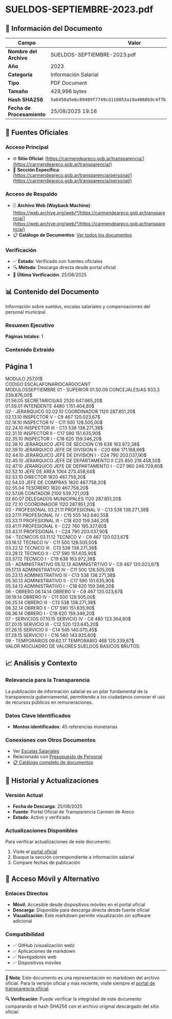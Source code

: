 # SUELDOS-SEPTIEMBRE-2023.pdf

## 📄 Información del Documento

| Campo | Valor |
|-------|--------|
| **Nombre del Archivo** | SUELDOS-SEPTIEMBRE-2023.pdf |
| **Año** | 2023 |
| **Categoría** | Información Salarial |
| **Tipo** | PDF Document |
| **Tamaño** | 428,996 bytes |
| **Hash SHA256** | `5a6458a5ebc89489f7749cd110053a19a4060b9c4f7b13cf6a01b03325f5f379` |
| **Fecha de Procesamiento** | 25/08/2025 19:16 |

## 🔗 Fuentes Oficiales

### Acceso Principal
- 🌐 **Sitio Oficial**: [https://carmendeareco.gob.ar/transparencia/](https://carmendeareco.gob.ar/transparencia/)
- 📁 **Sección Específica**: [https://carmendeareco.gob.ar/transparencia/personal/](https://carmendeareco.gob.ar/transparencia/personal/)

### Acceso de Respaldo
- 🗄️ **Archivo Web (Wayback Machine)**: [https://web.archive.org/web/*/https://carmendeareco.gob.ar/transparencia/](https://web.archive.org/web/*/https://carmendeareco.gob.ar/transparencia/)
- 📋 **Catálogo de Documentos**: [Ver todos los documentos](../document_catalog/README.md)

### Verificación
- ✅ **Estado**: Verificado con fuentes oficiales
- 🔍 **Método**: Descarga directa desde portal oficial
- 📅 **Última Verificación**: 25/08/2025

## 📊 Contenido del Documento

Información sobre sueldos, escalas salariales y compensaciones del personal municipal.

### Resumen Ejecutivo

**Páginas totales**: 1

### Contenido Extraído

## Página 1

MODULO 257,01$               
CODIGO 
ESCALAFONARIOCARGOCANT  
MODULOSSEPTIEMBRE
01 - SUPERIOR
01.50.09 CONCEJALES/AS 933,3 239.876,00$       
01.56.05 SECRETARIOS/AS 2520 647.665,20$       
01.59.01 INTENDENTE 4480 1.151.404,80$    
02 - JERARQUICO
02.02.10 COORDINADOR 1120 287.851,20$       
02.13.10 INSPECTOR V - C9 467 120.023,67$       
02.18.10 INSPECTOR IV - C11 500 128.505,00$       
02.24.10 INSPECTOR III - C13 538 138.271,38$       
02.31.10 INSPECTOR II - C17 590 151.635,90$       
02.35.10 INSPECTOR  I - C18 620 159.346,20$       
02.38.10 JERARQUICO JEFE DE SECCION C19 638 163.972,38$       
02.39.10 JERARQUICO  JEFE DE DIVISION II - C20 666 171.168,66$       
02.44.10 JERARQUICO JEFE DE DIVISION I - C24 790 203.037,90$       
02.45.10 JERARQUICO JEFE DE DEPARTAMENTO II C25 850 218.458,50$       
02.47.10 JERARQUICO JEFE DE DEPARTAMENTO I - C27 960 246.729,60$       
02.52.10 JEFE DE AREA 1064 273.458,64$       
02.53.10 DIRECTOR 1820 467.758,20$       
02.54.03 JEFE DE COMPRAS 1820 467.758,20$       
02.55.04 TESORERO 1820 467.758,20$       
02.57.06 CONTADOR 2100 539.721,00$       
02.60.07 DELEGADOS MUNICIPALES 1120 287.851,20$       
02.72.10 COORDINADOR 1120 287.851,20$       
03 - PROFESIONAL
03.21.11 PROFESIONAL V - C13 538 138.271,38$       
03.27.11 PROFESIONAL IV - C15 555 142.640,55$       
03.33.11 PROFESIONAL III - C18 620 159.346,20$       
03.41.11 PROFESIONAL II - C22 760 195.327,60$       
03.43.11 PROFESIONAL I - C24 790 203.037,90$       
04 - TECNICOS
03.11.12 TECNICO V - C9 467 120.023,67$       
03.16.12 TECNICO IV - C11 500 128.505,00$       
03.22.12 TECNICO III . C13 538 138.271,38$       
03.29.12 TECNICO II - C17 590 151.635,90$       
03.37.12 TECNICO I - C19 638 163.972,38$       
05 - ADMINISTRATIVO
05.12.13 ADMINISTRTIVO V - C9 467 120.023,67$       
05.17.13 ADMINISTRATIVO IV - C11 500 128.505,00$       
05.23.13 ADMINISTRATIVO III - C13 538 138.271,38$       
05.30.13 ADMINISTRATIVO II - C17 590 151.635,90$       
05.34.13 ADMINISTRATIVO I - C18 620 159.346,20$       
06 - OBRERO
06.14.14 OBRERO V - C9 467 120.023,67$       
06.19.14 OBRERO IV - C11 500 128.505,00$       
06.25.14 OBRERO III - C13 538 138.271,38$       
06.32.14 OBRERO II - C17 590 151.635,90$       
06.36.14 OBRERO I - C18 620 159.346,20$       
07 - SERVICIOS
07.10.15 SERVICIO IV - C8 480 123.364,80$       
07.20.15 SERVICIO III - C12 520 133.645,20$       
07.26.15 SERVICIO II - C14 545 140.070,45$       
07.28.15 SERVICIO I - C16 560 143.925,60$       
09 - TEMPORARIOS
09.62.17 TEMPORARIO 468 120.339,87$       
VALOR MOCUADRO DE VALORES SUELDOS BASICOS BRUTOS:



## 📈 Análisis y Contexto

### Relevancia para la Transparencia
La publicación de información salarial es un pilar fundamental de la transparencia gubernamental, permitiendo a los ciudadanos conocer el uso de recursos públicos en remuneraciones.

### Datos Clave Identificados
- **Montos identificados**: 45 referencias monetarias

### Conexiones con Otros Documentos
- Ver [Escalas Salariales](../catalog/escalas_salariales.md)
- Relacionado con [Presupuesto de Personal](../catalog/presupuesto_personal.md)
- [📋 Catálogo completo de documentos](../document_catalog/README.md)

## 🔄 Historial y Actualizaciones

### Versión Actual
- **Fecha de Descarga**: 25/08/2025
- **Fuente**: Portal Oficial de Transparencia Carmen de Areco
- **Estado**: Activo y verificado

### Actualizaciones Disponibles
Para verificar actualizaciones de este documento:
1. Visite el [portal oficial](https://carmendeareco.gob.ar/transparencia/)
2. Busque la sección correspondiente a información salarial
3. Compare fechas de publicación

## 📱 Acceso Móvil y Alternativo

### Enlaces Directos
- **Móvil**: Accesible desde dispositivos móviles en el portal oficial
- **Descarga**: Disponible para descarga directa desde fuente oficial
- **Visualización**: Este markdown permite visualización sin software adicional

### Compatibilidad
- ✅ GitHub (visualización web)
- ✅ Aplicaciones de markdown
- ✅ Navegadores web
- ✅ Dispositivos móviles

---

**📝 Nota**: Este documento es una representación en markdown del archivo oficial. 
Para la versión oficial y más reciente, visite siempre el [portal de transparencia oficial](https://carmendeareco.gob.ar/transparencia/).

**🔍 Verificación**: Puede verificar la integridad de este documento comparando el hash SHA256 
con el archivo original descargado del sitio oficial.
